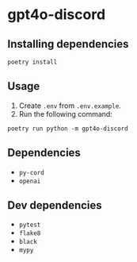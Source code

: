 # gpt4o-discord

## Installing dependencies

```
poetry install
```

## Usage

1. Create `.env` from `.env.example`.
2. Run the following command:

```
poetry run python -m gpt4o-discord
```

## Dependencies

- `py-cord`
- `openai`

## Dev dependencies

- `pytest`
- `flake8`
- `black`
- `mypy`
